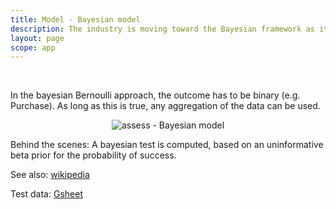 ```yaml
---
title: Model - Bayesian model
description: The industry is moving toward the Bayesian framework as it is a simpler, less restrictive, more reliable, and more intuitive approach to A/B testing.
layout: page
scope: app
---
```


<br>

In the bayesian Bernoulli approach, the outcome has to be binary (e.g. Purchase). As long as this is true, any aggregation of the data can be used.



<center><img src="{{site.url}}/{{site.baseurl}}/core_app/new/assess/images/assess_bayesian.png" alt="assess - Bayesian model" /></center>

Behind the scenes: A bayesian test is computed, based on an uninformative beta prior for the probability of success.

See also: [wikipedia](https://www.evanmiller.org/bayesian-ab-testing.html)

Test data: [Gsheet](https://docs.google.com/spreadsheets/d/1VJJ2j5ldrSfvLQatd9SAikIJX_2dhBgDCjkdX_oUgB4/edit#gid=0)

<br>

